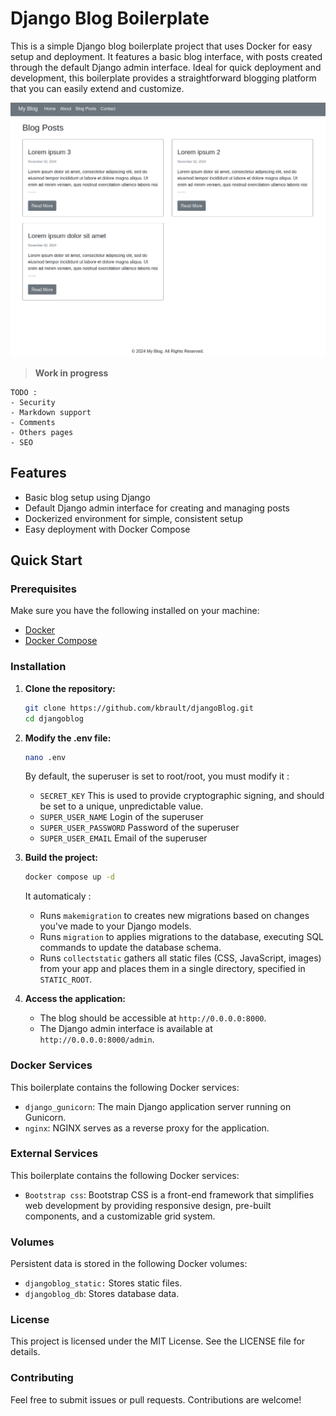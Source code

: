 # Django Blog Boilerplate

This is a simple Django blog boilerplate project that uses Docker for easy setup and deployment. It features a basic blog interface, with posts created through the default Django admin interface. Ideal for quick deployment and development, this boilerplate provides a straightforward blogging platform that you can easily extend and customize.

![djangoblog](https://raw.githubusercontent.com/kbrault/djangoBlog/refs/heads/main/djangoblog.png)


> **Work in progress**
```
TODO :
- Security
- Markdown support
- Comments
- Others pages
- SEO
```

## Features

- Basic blog setup using Django
- Default Django admin interface for creating and managing posts
- Dockerized environment for simple, consistent setup
- Easy deployment with Docker Compose

## Quick Start

### Prerequisites

Make sure you have the following installed on your machine:

- [Docker](https://www.docker.com/get-started)
- [Docker Compose](https://docs.docker.com/compose/install/)

### Installation

1. **Clone the repository:**
   ```bash
   git clone https://github.com/kbrault/djangoBlog.git
   cd djangoblog
    ```

2. **Modify the .env file:**
    ```bash
    nano .env
    ```
    By default, the superuser is set to root/root, you must modify it : 
    - ``SECRET_KEY`` This is used to provide cryptographic signing, and should be set to a unique, unpredictable value.
    - ``SUPER_USER_NAME`` Login of the superuser
    - ``SUPER_USER_PASSWORD`` Password of the superuser
    - ``SUPER_USER_EMAIL`` Email of the superuser

3. **Build the project:**
    ```bash
    docker compose up -d
    ```
    It automaticaly :
    - Runs ``makemigration`` to creates new migrations based on changes you've made to your Django models.
    - Runs ``migration`` to applies migrations to the database, executing SQL commands to update the database schema.
    - Runs ``collectstatic`` gathers all static files (CSS, JavaScript, images) from your app and places them in a single directory, specified in ``STATIC_ROOT``.

4. **Access the application:**

    - The blog should be accessible at ``http://0.0.0.0:8000``.
    - The Django admin interface is available at ``http://0.0.0.0:8000/admin``.

### Docker Services
This boilerplate contains the following Docker services:

- ``django_gunicorn``: The main Django application server running on Gunicorn.
- ``nginx``: NGINX serves as a reverse proxy for the application.

### External Services
This boilerplate contains the following Docker services:

- ``Bootstrap css``: Bootstrap CSS is a front-end framework that simplifies web development by providing responsive design, pre-built components, and a customizable grid system.

### Volumes

Persistent data is stored in the following Docker volumes:

- ``djangoblog_static:`` Stores static files.
- ``djangoblog_db``: Stores database data.

### License

This project is licensed under the MIT License. See the LICENSE file for details.

### Contributing

Feel free to submit issues or pull requests. Contributions are welcome!